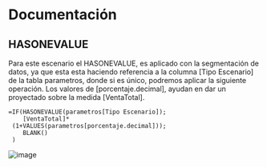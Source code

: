 # Documentación
## HASONEVALUE
Para este escenario el HASONEVALUE, es aplicado con la segmentación de datos, ya que esta esta haciendo referencia a la columna [Tipo Escenario] de la tabla parametros, donde si es único, podremos aplicar la siguiente operación. Los valores de [porcentaje.decimal], ayudan en dar un proyectado sobre la medida [VentaTotal].

```
=IF(HASONEVALUE(parametros[Tipo Escenario]);    
	[VentaTotal]*    
 (1+VALUES(parametros[porcentaje.decimal]));    
	BLANK()    
 )
```

![image](https://github.com/user-attachments/assets/fee2b1ce-0f09-4f9f-a0a6-ac67bf1eff45)


 
